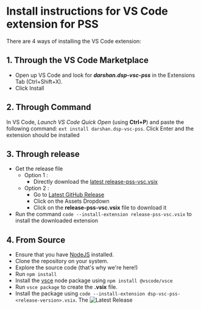 # Install instructions for VS Code extension for PSS

There are 4 ways of installing the VS Code extension:

## 1. Through the VS Code Marketplace

- Open up VS Code and look for ***darshan.dsp-vsc-pss*** in the Extensions Tab (Ctrl+Shift+X).
- Click Install

## 2. Through Command

In VS Code, *Launch VS Code Quick Open* (using **Ctrl+P**) and paste the following command: ```ext install darshan.dsp-vsc-pss```. Click Enter and the extension should be installed

## 3. Through release

- Get the release file
  - Option 1 :
    - Directly download the [latest release-pss-vsc.vsix](<https://github.com/thisisthedarshan/vscode-pss/releases/latest/download/release-pss-vsc.vsix>)
  - Option 2 :
    - Go to [Latest GitHub Release](https://github.com/thisisthedarshan/vscode-pss/releases/latest)
    - Click on the Assets Dropdown
    - Click on the **release-pss-vsc.vsix** file to download it
- Run the command ```code --install-extension release-pss-vsc.vsix``` to install the downloaded extension

## 4. From Source

- Ensure that you have [NodeJS]() installed.
- Clone the repository on your system.
- Explore the source code (that's why we're here!)
- Run ``npm install``
- Install the [vsce](https://www.npmjs.com/package/vsce) node package using ``npm install @vscode/vsce``
- Run ``vsce package`` to create the **.vsix** file.
- Install the package using ``code --install-extension dsp-vsc-pss-<release-version>.vsix``. The
![Latest Release](https://img.shields.io/github/v/tag/thisisthedarshan/vscode-pss?style=for-the-badge&label=Latest%20Release)
